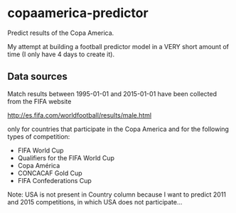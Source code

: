 # copaamerica-predictor

Predict results of the Copa America.

My attempt at building a football predictor model in a VERY short amount of time
(I only have 4 days to create it).

## Data sources

Match results between 1995-01-01 and 2015-01-01 have been collected from the
FIFA website 

http://es.fifa.com/worldfootball/results/male.html

only for countries that participate in the Copa America and for the following
types of competition:

- FIFA World Cup
- Qualifiers for the FIFA World Cup
- Copa América
- CONCACAF Gold Cup
- FIFA Confederations Cup

Note: USA is not present in Country column because I want to predict 2011 and
2015 competitions, in which USA does not participate...